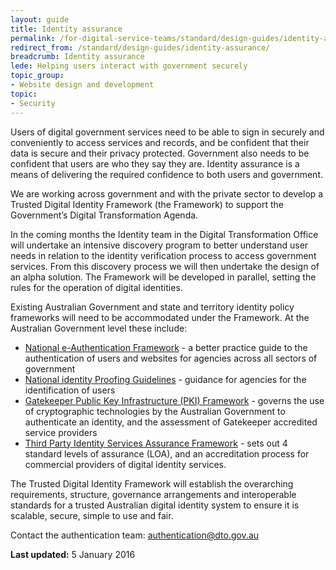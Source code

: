 ```yaml
---
layout: guide
title: Identity assurance
permalink: /for-digital-service-teams/standard/design-guides/identity-assurance/
redirect_from: /standard/design-guides/identity-assurance/
breadcrumb: Identity assurance
lede: Helping users interact with government securely
topic_group:
- Website design and development
topic:
- Security
---
```

Users of digital government services need to be able to sign in securely and conveniently to access services and records, and be confident that their data is secure and their privacy protected. Government also needs to be confident that users are who they say they are. Identity assurance is a means of delivering the required confidence to both users and government.

We are working across government and with the private sector to develop a Trusted Digital Identity Framework (the Framework) to support the Government’s Digital Transformation Agenda.

In the coming months the Identity team in the Digital Transformation Office will undertake an intensive discovery program to better understand user needs in relation to the identity verification process to access government services. From this discovery process we will then undertake the design of an alpha solution. The Framework will be developed in parallel, setting the rules for the operation of digital identities.

Existing Australian Government and state and territory identity policy frameworks will need to be accommodated under the Framework. At the Australian Government level these include:

- [National e-Authentication Framework](/standard/design-guides/authentication-frameworks/national-e-authentication-framework/) - a better practice guide to the authentication of users and websites for agencies across all sectors of government
- [National identity Proofing Guidelines](https://www.ag.gov.au/RightsAndProtections/IdentitySecurity/Pages/Identity-security-guidelines-and-standards.aspx) - guidance for agencies for the identification of users
- [Gatekeeper Public Key Infrastructure (PKI) Framework](/standard/design-guides/authentication-frameworks/gatekeeper-public-key-infrastructure-framework/) - governs the use of cryptographic technologies by the Australian Government to authenticate an identity, and the assessment of Gatekeeper accredited service providers
- [Third Party Identity Services Assurance Framework](/standard/design-guides/authentication-frameworks/third-party-identity-services-assurance-framework/) - sets out 4 standard levels of assurance (LOA), and an accreditation process for commercial providers of digital identity services.

The Trusted Digital Identity Framework will establish the overarching requirements, structure, governance arrangements and interoperable standards for a trusted Australian digital identity system to ensure it is scalable, secure, simple to use and fair.

Contact the authentication team: [authentication@dto.gov.au](mailto:authentication@dto.gov.au)

**Last updated:** 5 January 2016
